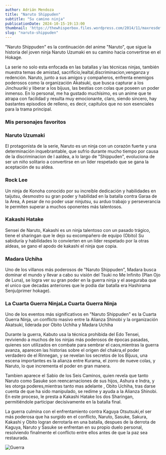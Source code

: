 ```yaml
---
author: Adrián Mendoza
title: "Naruto Shippuden"
subtitle: "Su camino ninja"
publicationDate: 2024-10-15-19:13:00
thumbnail: 'https://thewhisperbox.files.wordpress.com/2014/11/maxresdefault.jpg'
slug: "naruto-shippuden"
---
```

"Naruto Shippuden" es la continuación del anime "Naruto", que sigue la historia del joven ninja Naruto Uzumaki en su camino hacia convertirse en el Hokage.

La serie no solo esta enfocada  en las batallas y las técnicas ninjas,  también muestra temas de amistad, sacrificio,lealtal,discriminacion,venganza y redención. Naruto, junto a sus amigos y compañeros, enfrenta enemigos poderosos como la organización Akatsuki, que busca capturar a los Jinchuuriki y liberar a los bijuus, las bestias con colas que poseen un poder inmenso.
En lo personal, me ha gustado muchísimo, es un anime que te atrapa con facilidad y resulta muy emocionante, claro, siendo sincero, hay bastantes episodios de relleno, es decir, capítulos que no son esenciales para la trama principal.

### Mis personajes favoritos 

### Naruto Uzumaki
 El protagonista de la serie, Naruto es un ninja con un corazón fuerte y una determinación inquebrantable, que sufrio durante mucho tiempo por causa de la discriminacion de l aaldea, a  lo largo de "Shippuden", evoluciona de ser un niño solitario a convertirse en un líder respetado que se gana la aceptación de su aldea.

### Rock Lee
 Un ninja de Konoha conocido por su increíble dedicación y habilidades en taijutsu, desmostro su gran poder y habilidad en la batalla contra Garaa de la Area, A pesar de no poder usar ninjutsu, su arduo trabajo y perseverancia le permiten superar a muchos oponentes más talentosos.

### Kakashi Hatake
 Sensei de Naruto, Kakashi es un ninja talentoso con un pasado trágico, tiene el sharingan que le dejo su excompañero de equipo (Obito) Su sabiduría y habilidades lo convierten en un líder respetado por la otras aldeas, se gano el apodo de kakashi el ninja que copia.


### Madara Uchiha
 Uno de los villanos más poderosos de "Naruto Shippuden", Madara busca dominar el mundo y llevar a cabo su visión del Tsuki no Me Infinito (Plan Ojo de Luna), se logra ver su gran poder en la guerra ninja y el aseguraba que el unico que decadas anteriores que le podia dar batalla era Hashirama Senju(primer hokage).



### La Cuarta Guerra NinjaLa Cuarta Guerra Ninja
Uno de los eventos más significativos en "Naruto Shippuden" es la Cuarta Guerra Ninja, un conflicto masivo entre la Alianza Shinobi y la organización Akatsuki, liderada por Obito Uchiha y Madara Uchiha

Durante la guerra, Kabuto usa la técnica prohibida del Edo Tensei, reviviendo a muchos de los ninjas más poderosos de épocas pasadas, quienes son utilizados en combate para sembrar el caos,mientras la guerra avanza, aparecen las historias sobre el origen del chakra,el poder verdadero de el Rinnegan, y se revelan los secretos de los Bijuus, una escena importantes es la alianza entre Kurama, el zorro de nueve colas, y Naruto, lo que incrementa el poder en gran manera.

Tambien aparece el Sabio de los Seis Caminos, quien revela que tanto Naruto como Sasuke son reencarnaciones de sus hijos, Ashura e Indra, y les otorga poderes,mientras tanto mas adelante , Obito Uchiha, tras darse cuenta de que ha sido manipulado, se redime y ayuda a la Alianza Shinobi. En este proceso, le presta a Kakashi Hatake los dos Sharingan, permitiéndole participar decisivamente en la batalla final.

La guerra culmina con el enfrentamiento contra Kaguya Otsutsuki,el ser  más poderosa que ha surgido en el conflicto, Naruto, Sasuke, Sakura, Kakashi y Obito logran derrotarla en una batalla, despues de la derrota de  Kaguya, Naruto y Sasuke se enfrentan en su propio duelo personal, resolviendo finalmente el conflicto entre ellos antes de que la paz sea restaurada.

![Guerra](https://static.animecorner.me/2023/07/Naruto3-724x1024.jpg)